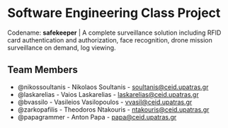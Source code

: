 # Software Engineering Class Project

Codename: **safekeeper** | A complete surveillance solution including RFID card authentication and authorization, face recognition, drone mission surveillance on demand, log viewing.

## Team Members
 - @nikossoultanis - Nikolaos Soultanis - soultanis@ceid.upatras.gr
 - @laskarelias - Vaios Laskarelias - laskarelias@ceid.upatras.gr
 - @bvassilo - Vasileios Vasilopoulos - vvasil@ceid.upatras.gr
 - @zarkopafilis - Theodoros Ntakouris - ntakouris@ceid.upatras.gr
 - @papagrammer - Anton Papa - papa@ceid.upatras.gr

